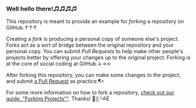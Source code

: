 ### Well hello there!♫♫♫♫

This repository is meant to provide an example for *forking* a repository on GitHub.↑↑↑

Creating a *fork* is producing a personal copy of someone else's project. Forks act as a sort of bridge between the original repository and your personal copy. You can submit *Pull Requests* to help make other people's projects better by offering your changes up to the original project. Forking is at the core of social coding at GitHub.↓→←

After forking this repository, you can make some changes to the project, and submit [a Pull Request](https://github.com/octocat/Spoon-Knife/pulls) as practice.¶÷

For some more information on how to fork a repository, [check out our guide, "Forking Projects""](http://guides.github.com/overviews/forking/). Thanks! :sparkling_heart:▒└╩È
